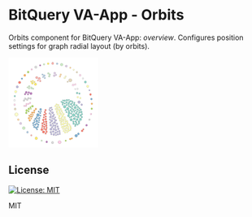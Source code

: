 # BitQuery VA-App - Orbits

Orbits component for BitQuery VA-App: *overview*. 
Configures position settings for graph radial layout (by orbits).

<img src="orbits.png" alt="Orbits" width="35%">

## License
[![License: MIT](https://img.shields.io/badge/License-MIT-yellow.svg)](https://opensource.org/licenses/MIT)

MIT

